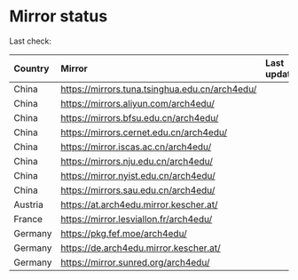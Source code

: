 <script src="./time.js"></script>
# Mirror status
Last check: <script type="text/javascript">localize(1701289140.4552243);</script>

|Country|Mirror|Last update|
|:------|:-----|:----------|
|China|https://mirrors.tuna.tsinghua.edu.cn/arch4edu/|<script type="text/javascript">localize(1701239636);</script>|
|China|https://mirrors.aliyun.com/arch4edu/|<script type="text/javascript">localize(1701239636);</script>|
|China|https://mirrors.bfsu.edu.cn/arch4edu/|<script type="text/javascript">localize(1701239636);</script>|
|China|https://mirrors.cernet.edu.cn/arch4edu/|<script type="text/javascript">localize(1701239636);</script>|
|China|https://mirror.iscas.ac.cn/arch4edu/|<script type="text/javascript">localize(1701239636);</script>|
|China|https://mirrors.nju.edu.cn/arch4edu/|<script type="text/javascript">localize(1701196324);</script>|
|China|https://mirror.nyist.edu.cn/arch4edu/|<script type="text/javascript">localize(1701282711);</script>|
|China|https://mirrors.sau.edu.cn/arch4edu/|<script type="text/javascript">localize(1701282711);</script>|
|Austria|https://at.arch4edu.mirror.kescher.at/|<script type="text/javascript">localize(1701282711);</script>|
|France|https://mirror.lesviallon.fr/arch4edu/|<script type="text/javascript">localize(1701239636);</script>|
|Germany|https://pkg.fef.moe/arch4edu/|<script type="text/javascript">localize(1701282711);</script>|
|Germany|https://de.arch4edu.mirror.kescher.at/|<script type="text/javascript">localize(1701282711);</script>|
|Germany|https://mirror.sunred.org/arch4edu/|<script type="text/javascript">localize(1701282711);</script>|

<script src="./tablefilter/tablefilter.js"></script>
<script src="./table.js"></script>